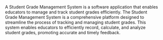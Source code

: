 A Student Grade Management System is a software application that enables educators to manage and track student grades efficiently. 
The Student Grade Management System is a comprehensive platform designed to streamline the process of tracking and managing student grades. 
This system enables educators to efficiently record, calculate, and analyze student grades, promoting accurate and timely feedback.

